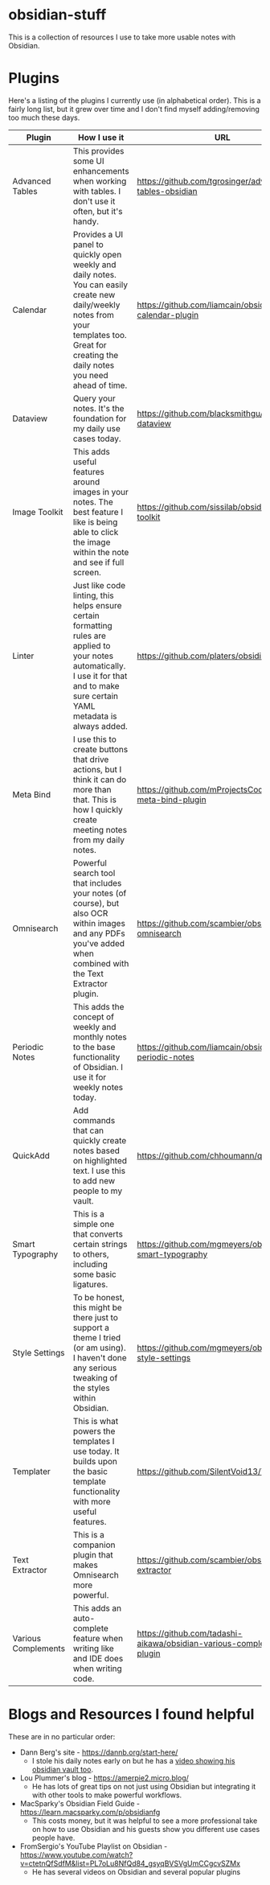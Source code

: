 # obsidian-stuff
This is a collection of resources I use to take more usable notes with Obsidian. 

# Plugins
Here's a listing of the plugins I currently use (in alphabetical order). This is a fairly long list, but it grew over time and I don't find myself adding/removing too much these days.

| Plugin | How I use it | URL |
|--------|--------------|-----|
| Advanced Tables | This provides some UI enhancements when working with tables. I don't use it often, but it's handy. | https://github.com/tgrosinger/advanced-tables-obsidian |
| Calendar | Provides a UI panel to quickly open weekly and daily notes. You can easily create new daily/weekly notes from your templates too. Great for creating the daily notes you need ahead of time. | https://github.com/liamcain/obsidian-calendar-plugin |
| Dataview | Query your notes. It's the foundation for my daily use cases today. | https://github.com/blacksmithgu/obsidian-dataview |
| Image Toolkit | This adds useful features around images in your notes. The best feature I like is being able to click the image within the note and see if full screen. | https://github.com/sissilab/obsidian-image-toolkit |
| Linter | Just like code linting, this helps ensure certain formatting rules are applied to your notes automatically. I use it for that and to make sure certain YAML metadata is always added. | https://github.com/platers/obsidian-linter |
| Meta Bind | I use this to create buttons that drive actions, but I think it can do more than that. This is how I quickly create meeting notes from my daily notes. | https://github.com/mProjectsCode/obsidian-meta-bind-plugin |
| Omnisearch | Powerful search tool that includes your notes (of course), but also OCR within images and any PDFs you've added when combined with the Text Extractor plugin. | https://github.com/scambier/obsidian-omnisearch |
| Periodic Notes | This adds the concept of weekly and monthly notes to the base functionality of Obsidian. I use it for weekly notes today. | https://github.com/liamcain/obsidian-periodic-notes |
| QuickAdd | Add commands that can quickly create notes based on highlighted text. I use this to add new people to my vault. | https://github.com/chhoumann/quickadd |
| Smart Typography | This is a simple one that converts certain strings to others, including some basic ligatures. | https://github.com/mgmeyers/obsidian-smart-typography |
| Style Settings | To be honest, this might be there just to support a theme I tried (or am using). I haven't done any serious tweaking of the styles within Obsidian. | https://github.com/mgmeyers/obsidian-style-settings |
| Templater | This is what powers the templates I use today. It builds upon the basic template functionality with more useful features. | https://github.com/SilentVoid13/Templater |
| Text Extractor | This is a companion plugin that makes Omnisearch more powerful. | https://github.com/scambier/obsidian-text-extractor |
| Various Complements | This adds an auto-complete feature when writing like and IDE does when writing code. | https://github.com/tadashi-aikawa/obsidian-various-complements-plugin |


# Blogs and Resources I found helpful
These are in no particular order:
- Dann Berg's site - https://dannb.org/start-here/
  - I stole his daily notes early on but he has a [video showing his obsidian vault too](https://www.youtube.com/watch?v=VdJoWe0Wwkg).
- Lou Plummer's blog - https://amerpie2.micro.blog/
  - He has lots of great tips on not just using Obsidian but integrating it with other tools to make powerful workflows.
- MacSparky's Obsidian Field Guide - https://learn.macsparky.com/p/obsidianfg
  - This costs money, but it was helpful to see a more professional take on how to use Obsidian and his guests show you different use cases people have.
- FromSergio's YouTube Playlist on Obsidian - https://www.youtube.com/watch?v=ctetnQfSdfM&list=PL7oLu8NfQd84_gsyqBVSVgUmCCgcvSZMx
  - He has several videos on Obsidian and several popular plugins